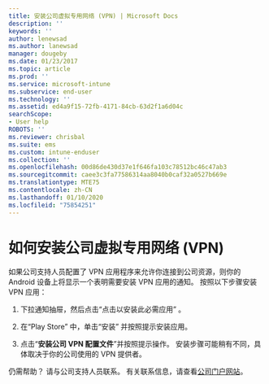 ```yaml
---
title: 安装公司虚拟专用网络 (VPN) | Microsoft Docs
description: ''
keywords: ''
author: lenewsad
ms.author: lanewsad
manager: dougeby
ms.date: 01/23/2017
ms.topic: article
ms.prod: ''
ms.service: microsoft-intune
ms.subservice: end-user
ms.technology: ''
ms.assetid: ed4a9f15-72fb-4171-84cb-63d2f1a6d04c
searchScope:
- User help
ROBOTS: ''
ms.reviewer: chrisbal
ms.suite: ems
ms.custom: intune-enduser
ms.collection: ''
ms.openlocfilehash: 00d86de430d37e1f646fa103c78512bc46c47ab3
ms.sourcegitcommit: caee3c3fa77586314aa8040b0caf32a0527b669e
ms.translationtype: MTE75
ms.contentlocale: zh-CN
ms.lasthandoff: 01/10/2020
ms.locfileid: "75854251"
---
```

# <a name="how-to-install-your-companys-virtual-private-network-vpn"></a>如何安装公司虚拟专用网络 (VPN)

如果公司支持人员配置了 VPN 应用程序来允许你连接到公司资源，则你的 Android 设备上将显示一个表明需要安装 VPN 应用的通知。 按照以下步骤安装 VPN 应用：

1. 下拉通知抽屉，然后点击“点击以安装此必需应用”  。

2. 在“Play Store”  中，单击“安装”  并按照提示安装应用。

3. 点击“**安装公司 VPN 配置文件**”并按照提示操作。 安装步骤可能稍有不同，具体取决于你的公司使用的 VPN 提供者。


仍需帮助？ 请与公司支持人员联系。 有关联系信息，请查看[公司门户网站](https://go.microsoft.com/fwlink/?linkid=2010980)。
